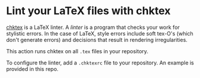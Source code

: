 # Lint your LaTeX files with chktex

[chktex](https://www.nongnu.org/chktex/) is a LaTeX linter. A _linter_ is a
program that checks your work for stylistic errors. In the case of LaTeX, style
errors include soft tex-O's (which don't generate errors) and decisions that
result in rendering irregularities.

This action runs chktex on all `.tex` files in your repository.

To configure the linter, add a `.chktexrc` file to your repository. An example
is provided in this repo.
